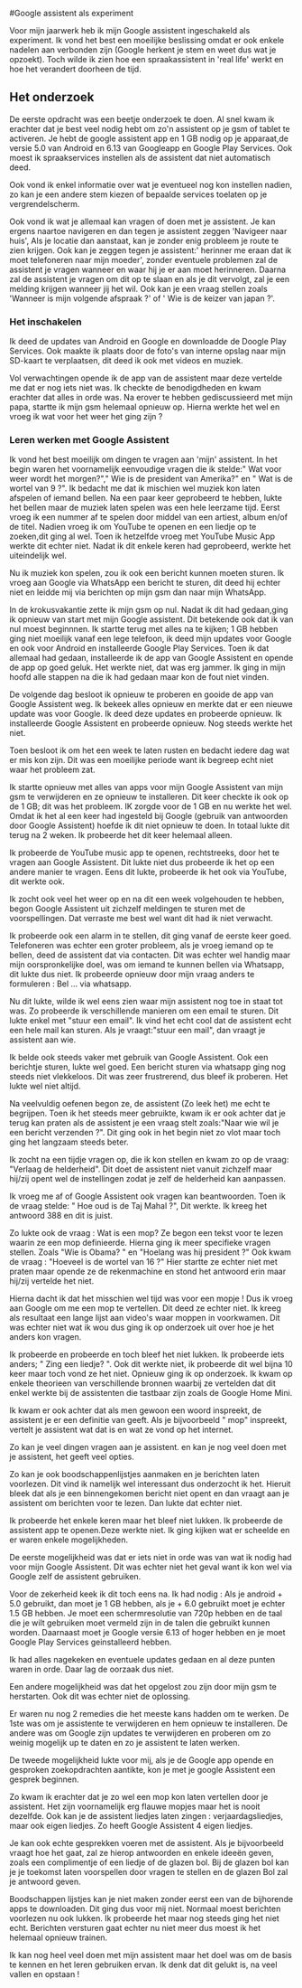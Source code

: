 #Google assistent als experiment

Voor mijn jaarwerk heb ik mijn Google assistent ingeschakeld als experiment. Ik vond het best een moeilijke beslissing omdat er ook enkele nadelen aan verbonden zijn (Google herkent je stem en weet dus wat je opzoekt). Toch wilde ik zien hoe een spraakassistent in 'real life' werkt en hoe het verandert doorheen de tijd.

## Het onderzoek

De eerste opdracht was een beetje onderzoek te doen. Al snel kwam ik erachter dat je best veel nodig hebt om zo'n assistent op je gsm of tablet te activeren.
Je hebt de google assistent app en 1 GB nodig op je apparaat,de versie 5.0 van Android en 6.13 van Googleapp en Google Play Services. Ook moest ik spraakservices instellen als de assistent dat niet automatisch deed.

Ook vond ik enkel informatie over wat je eventueel nog kon instellen nadien, zo kan je een andere stem kiezen of bepaalde services toelaten op je vergrendelscherm.

Ook vond ik wat je allemaal kan vragen of doen met je assistent. Je kan ergens naartoe navigeren en dan 
tegen je assistent zeggen 'Navigeer naar huis', Als je locatie dan aanstaat,  kan je zonder enig probleem je route te zien krijgen. Ook kan je zeggen tegen je assistent:' herinner me eraan dat ik moet telefoneren naar mijn moeder', zonder eventuele problemen zal de assistent je vragen wanneer en waar hij je er aan moet herinneren. Daarna zal de assistent je vragen om dit op te slaan en als je dit vervolgt, zal je een melding krijgen wanneer jij het wil.
Ook kan je een vraag stellen zoals 'Wanneer is mijn volgende afspraak ?' of ' Wie is de keizer van japan ?'.


### Het inschakelen

Ik deed de updates van Android en Google en downloadde de Doogle Play Services. Ook maakte ik plaats door de foto's van interne opslag naar mijn SD-kaart te verplaatsen, dit deed ik ook met videos en muziek. 

Vol verwachtingen opende ik de app van de assistent maar deze vertelde me dat er nog iets niet was. Ik checkte  de benodigdheden en kwam erachter dat alles in orde was. Na erover te hebben gediscussieerd met mijn papa,  startte ik mijn gsm helemaal opnieuw op. Hierna werkte het wel en vroeg ik wat voor het weer het ging zijn ?

### Leren werken met Google Assistent

Ik vond het best moeilijk om dingen te vragen aan 'mijn' assistent. In het begin waren het voornamelijk eenvoudige vragen die ik stelde:" Wat voor weer wordt het morgen?"," Wie is de president van Amerika?" en " Wat is de wortel van 9 ?". 
Ik bedacht me dat ik mischien wel muziek kon laten afspelen of iemand bellen. Na een paar keer geprobeerd te hebben,  lukte het bellen maar de muziek laten spelen was een hele leerzame tijd. Eerst vroeg ik een nummer af te spelen door middel van een artiest, album en/of de titel. Nadien vroeg ik om YouTube te openen en een liedje op te zoeken,dit ging al wel. Toen ik hetzelfde vroeg met YouTube Music App werkte dit echter niet. Nadat ik dit enkele keren had geprobeerd, werkte het uiteindelijk wel.

Nu ik muziek kon spelen, zou ik ook een bericht kunnen moeten sturen. Ik vroeg aan Google via WhatsApp een bericht te sturen, dit deed hij echter niet en leidde mij via berichten op mijn gsm dan naar mijn WhatsApp.

In de krokusvakantie zette ik mijn gsm op nul. Nadat ik dit had gedaan,ging ik opnieuw van start met mijn Google assistent. Dit betekende ook dat ik van nul moest beginnnen. Ik startte terug met alles na te kijken; 1 GB hebben ging niet moeilijk vanaf een lege telefoon, ik deed mijn updates voor Google en ook voor Android en installeerde Google Play Services. Toen ik dat allemaal had gedaan, installeerde ik de app van Google Assistent en opende de app op goed geluk. Het werkte niet, dat was erg jammer. Ik ging in mijn hoofd alle stappen na die ik had gedaan maar kon de fout niet vinden. 

De volgende dag besloot ik opnieuw te proberen en gooide de app van Google Assistent weg. Ik bekeek alles opnieuw en merkte dat er een nieuwe update was voor Google.  Ik deed deze updates en probeerde opnieuw. Ik installeerde Google Assistent en probeerde opnieuw. Nog steeds werkte het niet.

Toen besloot ik om het een week te laten rusten en bedacht iedere dag wat er mis kon zijn. Dit was een moeilijke periode want ik begreep echt niet waar het probleem zat. 

Ik startte opnieuw met alles van apps voor mijn Google Assistent van mijn gsm te verwijderen en ze opnieuw te installeren. Dit keer checkte ik ook op de 1 GB; dit was het probleem. IK zorgde voor de 1 GB en nu werkte het wel. Omdat ik het al een keer had ingesteld bij Google (gebruik van antwoorden door Google Assistent) hoefde ik dit niet opnieuw te doen. In totaal lukte dit terug na 2 weken. Ik probeerde het dit keer helemaal alleen.

Ik probeerde de YouTube music app te openen, rechtstreeks, door het te vragen aan Google Assistent. Dit lukte niet dus probeerde ik het op een andere manier te vragen. Eens dit lukte, probeerde ik het ook via YouTube, dit werkte ook.

Ik zocht ook veel het weer op en na dit een week volgehouden te hebben, begon Google Assistent uit zichzelf meldingen te sturen met de voorspellingen. Dat verraste me best wel want dit had ik niet verwacht.

Ik probeerde ook een alarm in te stellen, dit ging vanaf de eerste keer goed. Telefoneren was echter een groter probleem, als je vroeg iemand op te bellen, deed de assistent dat via contacten. Dit was echter wel handig maar mijn oorspronkelijke doel,  was om iemand te kunnen bellen via Whatsapp, dit lukte dus niet. Ik probeerde opnieuw door mijn vraag anders te formuleren : Bel ... via whatsapp.

Nu dit lukte,  wilde ik wel eens zien waar mijn assistent nog toe in staat tot was. Zo probeerde ik verschillende manieren om een email te sturen. Dit lukte enkel met "stuur een email". 
Ik vind het echt cool dat de assistent echt een hele mail kan sturen. Als je vraagt:"stuur een mail", dan vraagt je assistent aan wie.

Ik belde ook steeds vaker met gebruik van Google Assistent. Ook een berichtje sturen, lukte wel goed. Een bericht sturen via whatsapp ging nog steeds niet vlekkeloos. Dit was zeer frustrerend, dus bleef ik proberen. Het lukte wel niet altijd.

Na veelvuldig oefenen begon ze, de assistent (Zo leek het) me echt te begrijpen.
Toen ik het steeds meer gebruikte, kwam ik er ook achter dat je terug kan praten als de assistent je een vraag stelt zoals:"Naar wie wil je een bericht verzenden ?". Dit ging ook in het begin niet zo vlot maar toch ging het langzaam steeds beter.

Ik zocht na een tijdje vragen op, die ik kon stellen en kwam zo op de vraag: "Verlaag de helderheid". Dit doet de 
assistent niet vanuit zichzelf maar hij/zij opent wel de instellingen zodat je zelf de helderheid kan aanpassen.

Ik vroeg me af of Google Assistent ook vragen kan beantwoorden. Toen ik de vraag stelde: " Hoe oud is de Taj Mahal ?", Dit werkte. Ik kreeg het antwoord 388 en dit is juist.

Zo lukte ook de vraag : Wat is een mop? Ze begon een tekst voor te lezen waarin ze een mop definieerde. 
Hierna ging ik meer specifieke vragen stellen. Zoals "Wie is Obama? "  en "Hoelang was hij president ?" 
Ook kwam de vraag : "Hoeveel is de wortel van 16 ?" Hier startte ze echter niet met praten maar opende ze de rekenmachine en stond het antwoord erin maar hij/zij vertelde het niet.

Hierna dacht ik dat het misschien wel tijd was voor een mopje ! Dus ik vroeg aan Google om me een mop te vertellen. Dit deed ze echter niet. Ik kreeg als resultaat een lange lijst aan video's waar moppen in voorkwamen. Dit was echter niet wat ik wou dus ging ik op onderzoek uit over hoe je het anders kon vragen.

Ik probeerde en probeerde en toch bleef het niet lukken. Ik probeerde iets anders; " Zing een liedje? ". Ook dit werkte  niet, ik probeerde dit wel bijna 10 keer maar toch vond ze het niet. Opnieuw ging ik op onderzoek. Ik kwam op enkele theorieen van verschillende bronnen waarbij ze vertelden dat dit enkel werkte bij de assistenten die tastbaar zijn zoals de Google Home Mini.

Ik kwam er ook achter dat als men gewoon een woord inspreekt, de assistent je er een definitie van geeft. Als je bijvoorbeeld " mop" inspreekt, vertelt je assistent wat dat is en wat ze vond op het internet.

Zo kan je veel dingen vragen aan je assistent. en kan je nog veel doen met je assistent, het geeft veel opties. 

Zo kan je ook boodschappenlijstjes aanmaken en je berichten laten voorlezen. Dit vind ik namelijk wel interessant dus onderzocht ik het. Hieruit bleek dat als je een binnengekomen bericht niet opent en dan vraagt aan je assistent om berichten voor te lezen. Dan lukte dat echter niet.

Ik probeerde het enkele  keren maar het bleef niet lukken. Ik probeerde de assistent app te openen.Deze werkte niet. Ik ging kijken wat er scheelde en er waren enkele mogelijkheden.

De eerste mogelijkheid was dat er iets niet in orde was van wat ik nodig had voor mijn Google Assistent. Dit was echter niet het geval want ik kon wel via Google zelf de assistent gebruiken.

Voor de zekerheid keek ik dit toch eens na. Ik had nodig : Als je android + 5.0 gebruikt, dan moet je 1 GB hebben, als je + 6.0 gebruikt moet je echter 1.5 GB hebben. Je moet een schermresolutie van 720p hebben en  de taal die je wilt gebruiken moet vermeld zijn in de talen die gebruikt kunnen worden. Daarnaast moet je Google versie 6.13 of hoger hebben en je moet Google Play Services geinstalleerd hebben.

Ik had alles nagekeken en eventuele updates gedaan en al deze punten waren in orde. Daar lag de oorzaak dus niet. 

Een andere mogelijkheid was dat het opgelost zou zijn door mijn gsm te herstarten. Ook dit was echter niet de oplossing.

Er waren nu nog 2 remedies die het meeste kans hadden om te werken. De 1ste was om je assistente te verwijderen en hem opnieuw te installeren. De andere was om Google zijn updates te verwijderen en proberen om zo weinig mogelijk up te daten en zo je assistent te laten werken.

De tweede mogelijkheid lukte voor mij, als je de Google app opende en gesproken zoekopdrachten aantikte, kon je met je google Assistent een gesprek beginnen.

Zo kwam ik erachter dat je zo wel een mop kon laten vertellen door je assistent. Het zijn voornamelijk erg flauwe mopjes maar het is nooit dezelfde. Ook kan je de assistent liedjes laten zingen : verjaardagsliedjes, maar ook eigen liedjes. Zo heeft Google Assistent 4 eigen liedjes.

Je kan ook echte gesprekken voeren met de assistent. Als je bijvoorbeeld vraagt hoe het gaat,  zal ze hierop antwoorden en enkele ideeën geven, zoals een complimentje of een liedje of de glazen bol. 
Bij de glazen bol kan je je toekomst laten voorspellen door vragen te stellen en de glazen Bol zal je antwoord geven.

Boodschappen lijstjes kan je niet maken zonder eerst een van de bijhorende apps te downloaden. Dit ging dus voor mij niet.
Normaal moest berichten voorlezen nu ook lukken. Ik probeerde het maar nog steeds ging het niet echt.
Berichten versturen gaat echter nu niet meer dus moest ik het helemaal opnieuw trainen.

Ik kan nog heel veel doen met mijn assistent maar het doel was om de basis te kennen en het leren gebruiken ervan. Ik denk dat dit gelukt is, na veel vallen en opstaan !

